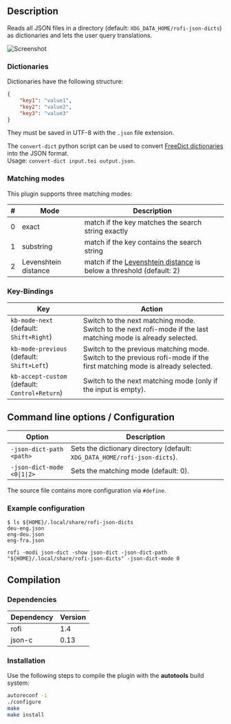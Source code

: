 ## Description

Reads all JSON files in a directory (default: `XDG_DATA_HOME/rofi-json-dicts`) as dictionaries and lets the user query translations.

![Screenshot](https://marvinkreis.github.io/rofi-plugins/rofi-dict/example.png)

### Dictionaries

Dictionaries have the following structure:

```json
{
    "key1": "value1",
    "key2": "value2",
    "key3": "value3"
}
```
They must be saved in UTF-8 with the `.json` file extension.

The `convert-dict` python script can be used to convert [FreeDict dictionaries](https://github.com/freedict/fd-dictionaries) into the JSON format. <br>
Usage: `convert-dict input.tei output.json`.

### Matching modes

This plugin supports three matching modes:

\#  | Mode                 | Description
--- | -------------------- | -----------
0   | exact                | match if the key matches the search string exactly
1   | substring            | match if the key contains the search string
2   | Levenshtein distance | match if the [Levenshtein distance](https://en.wikipedia.org/wiki/Levenshtein_distance) is below a threshold (default: 2)

### Key-Bindings

Key                                                  | Action
---------------------------------------------------- | ------
`kb-mode-next` <br/> (default: `Shift+Right`)        | Switch to the next matching mode. <br/> Switch to the next rofi-mode if the last matching mode is already selected.
`kb-mode-previous` <br/> (default: `Shift+Left`)     | Switch to the previous matching mode. <br/> Switch to the previous rofi-mode if the first matching mode is already selected.
`kb-accept-custom` <br/> (default: `Control+Return`) | Switch to the next matching mode (only if the input is empty).

## Command line options / Configuration

Option                      | Description
--------------------------- | -----------
`-json-dict-path <path>`    | Sets the dictionary directory (default: `XDG_DATA_HOME/rofi-json-dicts`).
`-json-dict-mode <0\|1\|2>` | Sets the matching mode (default: 0).

The source file contains more configuration via `#define`.

### Example configuration

```
$ ls ${HOME}/.local/share/rofi-json-dicts
deu-eng.json
eng-deu.json
eng-fra.json

rofi -modi json-dict -show json-dict -json-dict-path "${HOME}/.local/share/rofi-json-dicts" -json-dict-mode 0
```

## Compilation

### Dependencies

| Dependency | Version |
| ---------- | ------- |
| rofi       | 1.4     |
| json-c     | 0.13    |

### Installation

Use the following steps to compile the plugin with the **autotools** build system:

```bash
autoreconf -i
./configure
make
make install
```
